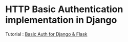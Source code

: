 # HTTP Basic Authentication implementation in Django

Tutorial : [Basic Auth for Django & Flask](www.idiotinside.com/2015/09/22/basic-auth-in-django-flask/)